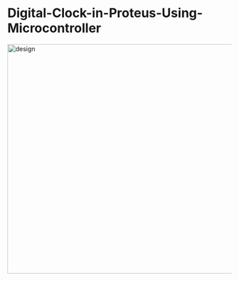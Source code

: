 # Digital-Clock-in-Proteus-Using-Microcontroller

<img width="516" alt="design" src="https://user-images.githubusercontent.com/35787202/126860336-c7bff7b1-8c03-4c3b-8554-c51184473fee.PNG">


